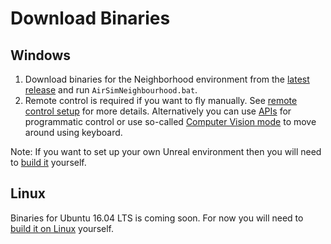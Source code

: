 # Download Binaries

## Windows
1. Download binaries for the Neighborhood environment from the [latest release](https://github.com/Microsoft/AirSim/releases) and run `AirSimNeighbourhood.bat`.
2. Remote control is required if you want to fly manually. See [remote control setup](remote_control.md) for more details. Alternatively you can use [APIs](docs/apis.md) for programmatic control or use so-called [Computer Vision mode](image_apis.md) to move around using keyboard.


Note: If you want to set up your own Unreal environment then you will need to [build it](https://github.com/Microsoft/AirSim/#how-to-get-it) yourself.

## Linux
Binaries for Ubuntu 16.04 LTS is coming soon. For now you will need to [build it on Linux](build_linux.md) yourself.